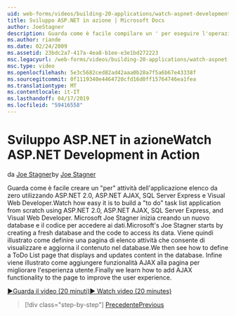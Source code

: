 ```yaml
---
uid: web-forms/videos/building-20-applications/watch-aspnet-development-in-action
title: Sviluppo ASP.NET in azione | Microsoft Docs
author: JoeStagner
description: Guarda come è facile compilare un ' per eseguire l'operazione' applicazione elenco da zero utilizzando ASP.NET 2.0, ASP.NET AJAX, SQL Server Express e Visual Web Developer di attività. MIC...
ms.author: riande
ms.date: 02/24/2009
ms.assetid: 23bdc2a7-417a-4ea8-b1ee-e3e1bd272223
msc.legacyurl: /web-forms/videos/building-20-applications/watch-aspnet-development-in-action
msc.type: video
ms.openlocfilehash: 5e3c5682ced82ad42aaa0b28a7f5a6b67e43338f
ms.sourcegitcommit: 0f1119340e4464720cfd16d0ff15764746ea1fea
ms.translationtype: MT
ms.contentlocale: it-IT
ms.lasthandoff: 04/17/2019
ms.locfileid: "59416558"
---
```

# <a name="watch-aspnet-development-in-action"></a><span data-ttu-id="45d2f-104">Sviluppo ASP.NET in azione</span><span class="sxs-lookup"><span data-stu-id="45d2f-104">Watch ASP.NET Development in Action</span></span>

<span data-ttu-id="45d2f-105">da [Joe Stagner](https://github.com/JoeStagner)</span><span class="sxs-lookup"><span data-stu-id="45d2f-105">by [Joe Stagner](https://github.com/JoeStagner)</span></span>

<span data-ttu-id="45d2f-106">Guarda come è facile creare un "per" attività dell'applicazione elenco da zero utilizzando ASP.NET 2.0, ASP.NET AJAX, SQL Server Express e Visual Web Developer.</span><span class="sxs-lookup"><span data-stu-id="45d2f-106">Watch how easy it is to build a "to do" task list application from scratch using ASP.NET 2.0, ASP.NET AJAX, SQL Server Express, and Visual Web Developer.</span></span> <span data-ttu-id="45d2f-107">Microsoft Joe Stagner inizia creando un nuovo database e il codice per accedere ai dati.</span><span class="sxs-lookup"><span data-stu-id="45d2f-107">Microsoft's Joe Stagner starts by creating a fresh database and the code to access its data.</span></span> <span data-ttu-id="45d2f-108">Viene quindi illustrato come definire una pagina di elenco attività che consente di visualizzare e aggiorna il contenuto nel database.</span><span class="sxs-lookup"><span data-stu-id="45d2f-108">We then see how to define a ToDo List page that displays and updates content in the database.</span></span> <span data-ttu-id="45d2f-109">Infine viene illustrato come aggiungere funzionalità AJAX alla pagina per migliorare l'esperienza utente.</span><span class="sxs-lookup"><span data-stu-id="45d2f-109">Finally we learn how to add AJAX functionality to the page to improve the user experience.</span></span>

[<span data-ttu-id="45d2f-110">&#9654;Guarda il video (20 minuti)</span><span class="sxs-lookup"><span data-stu-id="45d2f-110">&#9654; Watch video (20 minutes)</span></span>](https://channel9.msdn.com/Blogs/ASP-NET-Site-Videos/watch-aspnet-development-in-action)

> [!div class="step-by-step"]
> [<span data-ttu-id="45d2f-111">Precedente</span><span class="sxs-lookup"><span data-stu-id="45d2f-111">Previous</span></span>](lesson-8-working-with-the-gridview-and-formview.md)

